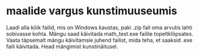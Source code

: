 # maalide vargus kunstimuuseumis
Laadi alla kõik failid, mis on Windows kaustas, paki .zip fail oma arvutis lahti sobivasse kohta. Mängu saad käivitada math_test.exe failile topeltklõpsates. Vaata täpsemalt mängu käivitamsie juhend failist, mida teha, et saaksid .exe faili käivitada. Head mängimist kunstinäitusel.
